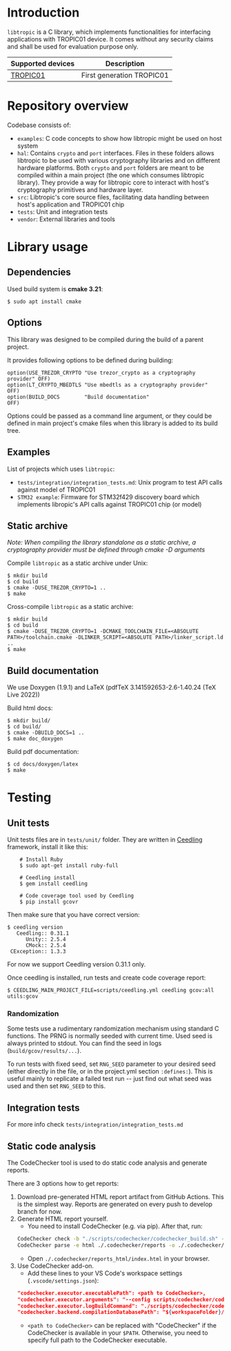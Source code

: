 # Introduction

`libtropic` is a C library, which implements functionalities for interfacing applications with TROPIC01 device. It comes without any security claims and shall be used for evaluation purpose only.


|Supported devices                                       |Description                                              |
|--------------------------------------------------------|---------------------------------------------------------|
|[TROPIC01](https://www.tropicsquare.com/tropic01)       | First generation TROPIC01                               |

# Repository overview

Codebase consists of:
* `examples`: C code concepts to show how libtropic might be used on host system
* `hal`: Contains `crypto` and `port` interfaces. Files in these folders allows libtropic to be used with various cryptography libraries and on different hardware platforms. Both `crypto` and `port` folders are meant to be compiled within a main project (the one which consumes libtropic library). They provide a way for libtropic core to interact with host's cryptography primitives and hardware layer.
* `src`: Libtropic's core source files, facilitating data handling between host's application and TROPIC01 chip
* `tests`: Unit and integration tests
* `vendor`: External libraries and tools

# Library usage

## Dependencies

Used build system is **cmake 3.21**:

```
$ sudo apt install cmake
```

## Options

This library was designed to be compiled during the build of a parent project.

It provides following options to be defined during building:

```
option(USE_TREZOR_CRYPTO "Use trezor_crypto as a cryptography provider" OFF)
option(LT_CRYPTO_MBEDTLS "Use mbedtls as a cryptography provider"       OFF)
option(BUILD_DOCS        "Build documentation"                          OFF)
```

Options could be passed as a command line argument, or they could be defined in main project's cmake files when this library is added to its build tree.


## Examples

List of projects which uses `libtropic`:
* `tests/integration/integration_tests.md`: Unix program to test API calls against model of TROPIC01
* `STM32 example`: Firmware for STM32f429 discovery board which implements libropic's API calls against TROPIC01 chip (or model)

## Static archive

*Note: When compiling the library standalone as a static archive, a cryptography provider must be defined through cmake -D arguments*

Compile `libtropic` as a static archive under Unix:

```
$ mkdir build
$ cd build
$ cmake -DUSE_TREZOR_CRYPTO=1 ..
$ make
```

Cross-compile `libtropic` as a static archive:

```
$ mkdir build
$ cd build
$ cmake -DUSE_TREZOR_CRYPTO=1 -DCMAKE_TOOLCHAIN_FILE=<ABSOLUTE PATH>/toolchain.cmake -DLINKER_SCRIPT=<ABSOLUTE PATH>/linker_script.ld ..
$ make
```

## Build documentation

We use Doxygen (1.9.1) and LaTeX (pdfTeX 3.141592653-2.6-1.40.24 (TeX Live 2022))

Build html docs:
```
$ mkdir build/
$ cd build/
$ cmake -DBUILD_DOCS=1 ..
$ make doc_doxygen
```

Build pdf documentation:
```
$ cd docs/doxygen/latex
$ make
```

# Testing

## Unit tests

Unit tests files are in `tests/unit/` folder. They are written in [Ceedling](https://www.throwtheswitch.com) framework, install it like this:

```
    # Install Ruby
    $ sudo apt-get install ruby-full

    # Ceedling install
    $ gem install ceedling

    # Code coverage tool used by Ceedling
    $ pip install gcovr
```

Then make sure that you have correct version:
```
$ ceedling version
   Ceedling:: 0.31.1
      Unity:: 2.5.4
      CMock:: 2.5.4
 CException:: 1.3.3

```
For now we support Ceedling version 0.31.1 only.

Once ceedling is installed, run tests and create code coverage report:

```
$ CEEDLING_MAIN_PROJECT_FILE=scripts/ceedling.yml ceedling gcov:all utils:gcov
```

### Randomization
Some tests use a rudimentary randomization mechanism using standard C functions. The PRNG is normally
seeded with current time. Used seed is always printed to stdout. You can find the seed in logs
(`build/gcov/results/...`).

To run tests with fixed seed, set `RNG_SEED` parameter to your
desired seed (either directly in the file, or in the project.yml section `:defines:`). This is
useful mainly to replicate a failed test run -- just find out what seed was used and then
set `RNG_SEED` to this.

## Integration tests

For more info check `tests/integration/integration_tests.md`

## Static code analysis
The CodeChecker tool is used to do static code analysis and generate reports.

There are 3 options how to get reports:
1. Download pre-generated HTML report artifact from GitHub Actions.
    This is the simplest way. Reports are generated on every push to develop branch for now.
2. Generate HTML report yourself.
    - You need to install CodeChecker (e.g. via pip). After that, run:
    ```sh
    CodeChecker check -b "./scripts/codechecker/codechecker_build.sh" --config ./scripts/codechecker/codechecker_config.json --output ./.codechecker/reports
    CodeChecker parse -e html ./.codechecker/reports -o ./.codechecker/reports_html
    ```
    - Open `./.codechecker/reports_html/index.html` in your browser.
3. Use CodeChecker add-on.
    - Add these lines to your VS Code's workspace settings (`.vscode/settings.json`):
    ```json
    "codechecker.executor.executablePath": <path to CodeChecker>,
    "codechecker.executor.arguments": "--config scripts/codechecker/codechecker_config.json",
    "codechecker.executor.logBuildCommand": "./scripts/codechecker/codechecker_build.sh",
    "codechecker.backend.compilationDatabasePath": "${workspaceFolder}/.codechecker/compile_commands.json"
    ```
    - `<path to CodeChecker>` can be replaced with "CodeChecker" if the CodeChecker is available in your `$PATH`. Otherwise, you need to specify full path to the CodeChecker executable.
